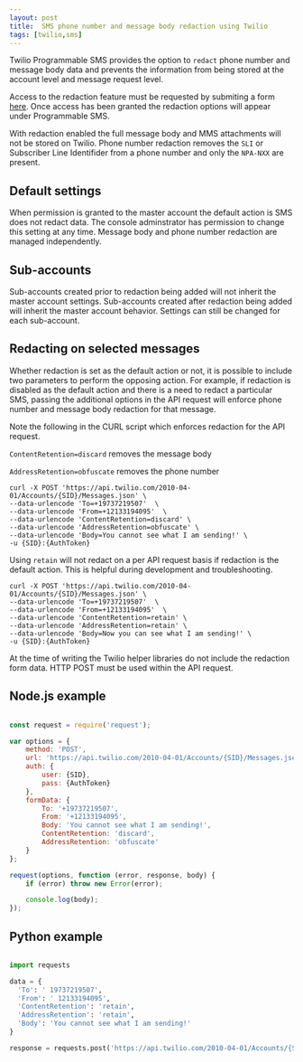 ```yaml
---
layout: post
title:  SMS phone number and message body redaction using Twilio
tags: [twilio,sms]
---
```

Twilio Programmable SMS provides the option to `redact` phone number and message body data and prevents the information from being stored at the account level and message request level.
<!--more-->

Access to the redaction feature must be requested by submiting a form [here](https://ahoy.twilio.com/message-body-redaction?_ga=2.114374407.109597969.1552660807-50235969.1532381789). Once access has been granted the redaction options will appear under Programmable SMS.

With redaction enabled the full message body and MMS attachments will not be stored on Twilio. Phone number redaction removes the `SLI` or Subscriber Line Identifider from a phone number and only the `NPA-NXX` are present. 


## Default settings

When permission is granted to the master account the default action is SMS does not redact data. The console adminstrator has permission to change this setting at any time. Message body and phone number redaction are managed independently. 

## Sub-accounts
Sub-accounts created prior to redaction being added will not inherit the master account settings. Sub-accounts created after redaction being added will inherit the master account behavior. Settings can still be changed for each sub-account.


## Redacting on selected messages

Whether redaction is set as the default action or not, it is possible to include two parameters to perform the opposing action. For example, if redaction is disabled as the default action and there is a need to redact a particular SMS, passing the additional options  in the API request will enforce phone number and message body redaction for that message.

Note the following in the CURL script which enforces redaction for the API request. 

`ContentRetention=discard` removes the message body

`AddressRetention=obfuscate` removes the phone number

```
curl -X POST 'https://api.twilio.com/2010-04-01/Accounts/{SID}/Messages.json' \
--data-urlencode 'To=+19737219507'  \
--data-urlencode 'From=+12133194095'  \
--data-urlencode 'ContentRetention=discard' \
--data-urlencode 'AddressRetention=obfuscate' \
--data-urlencode 'Body=You cannot see what I am sending!' \
-u {SID}:{AuthToken} 

```
Using `retain` will not redact on a per API request basis if redaction is the default action. This is helpful during development and troubleshooting.

```
curl -X POST 'https://api.twilio.com/2010-04-01/Accounts/{SID}/Messages.json' \
--data-urlencode 'To=+19737219507'  \
--data-urlencode 'From=+12133194095'  \
--data-urlencode 'ContentRetention=retain' \
--data-urlencode 'AddressRetention=retain' \
--data-urlencode 'Body=Now you can see what I am sending!' \
-u {SID}:{AuthToken} 

```
At the time of writing the Twilio helper libraries do not include the redaction form data. HTTP POST must be used within the API request.

## Node.js example

```javascript

const request = require('request');

var options = {
    method: 'POST',
    url: 'https://api.twilio.com/2010-04-01/Accounts/{SID}/Messages.json',
    auth: {
        user: {SID},
        pass: {AuthToken}
    },
    formData: {
        To: '+19737219507',
        From: '+12133194095',
        Body: 'You cannot see what I am sending!',
        ContentRetention: 'discard',
        AddressRetention: 'obfuscate'
    }
};

request(options, function (error, response, body) {
    if (error) throw new Error(error);

    console.log(body);
});

```

## Python example

```python

import requests

data = {
  'To': ' 19737219507',
  'From': ' 12133194095',
  'ContentRetention': 'retain',
  'AddressRetention': 'retain',
  'Body': 'You cannot see what I am sending!'
}

response = requests.post('https://api.twilio.com/2010-04-01/Accounts/{SID}/Messages.json', data=data, auth=('{SID}', '{AuthToken}'))

```
